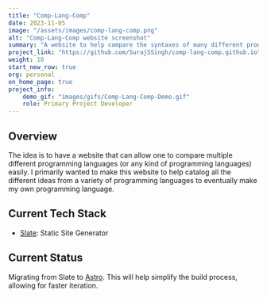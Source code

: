 ```yaml
---
title: "Comp-Lang-Comp"
date: 2023-11-05
image: "/assets/images/comp-lang-comp.png"
alt: "Comp-Lang-Comp website screenshot"
summary: "A website to help compare the syntaxes of many different programming languages. Created initially out of my notes for the <a href='https://exercism.org/challenges/12in23'>12in23 Exercism challenge</a>."
project_link: "https://github.com/SurajSSingh/comp-lang-comp.github.io"
weight: 10
start_new_row: true
org: personal
on_home_page: true
project_info: 
    demo_gif: "images/gifs/Comp-Lang-Comp-Demo.gif"
    role: Primary Project Developer
---
```


## Overview

The idea is to have a website that can allow one to compare multiple different
programming languages (or any kind of programming languages) easily. I primarily
wanted to make this website to help catalog all the different ideas from a
variety of programming languages to eventually make my own programming language.

## Current Tech Stack

- [Slate](https://github.com/slatedocs/slate): Static Site Generator

## Current Status

Migrating from Slate to [Astro](https://astro.build). This will help simplify
the build process, allowing for faster iteration.
